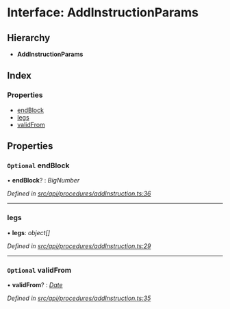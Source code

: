 # Interface: AddInstructionParams

## Hierarchy

* **AddInstructionParams**

## Index

### Properties

* [endBlock](addinstructionparams.md#optional-endblock)
* [legs](addinstructionparams.md#legs)
* [validFrom](addinstructionparams.md#optional-validfrom)

## Properties

### `Optional` endBlock

• **endBlock**? : *BigNumber*

*Defined in [src/api/procedures/addInstruction.ts:36](https://github.com/PolymathNetwork/polymesh-sdk/blob/1221e467/src/api/procedures/addInstruction.ts#L36)*

___

###  legs

• **legs**: *object[]*

*Defined in [src/api/procedures/addInstruction.ts:29](https://github.com/PolymathNetwork/polymesh-sdk/blob/1221e467/src/api/procedures/addInstruction.ts#L29)*

___

### `Optional` validFrom

• **validFrom**? : *[Date](../enums/transactionargumenttype.md#date)*

*Defined in [src/api/procedures/addInstruction.ts:35](https://github.com/PolymathNetwork/polymesh-sdk/blob/1221e467/src/api/procedures/addInstruction.ts#L35)*
